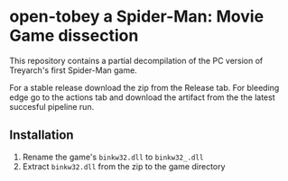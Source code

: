 # open-tobey a Spider-Man: Movie Game dissection

This repository contains a partial decompilation of the PC version of Treyarch's first Spider-Man game.


For a stable release download the zip from the Release tab. For bleeding edge go to the actions tab and download the artifact from the the latest succesful pipeline run.

## Installation

1. Rename the game's `binkw32.dll` to `binkw32_.dll`
2. Extract `binkw32.dll` from the zip to the game directory

